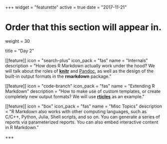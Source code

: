 +++
widget = "featurette"
active = true
date = "2017-11-21"

# Order that this section will appear in.
weight = 30

title = "Day 2"

[[feature]]
  icon = "search-plus"
  icon_pack = "fas"
  name = "Internals"
  description = "How does R Markdown actually work under the hood? We will talk about the roles of [**knitr**](https://github.com/yihui/knitr) and [Pandoc](https://pandoc.org), as well as the design of the built-in output formats in the **rmarkdown** package."
  
[[feature]]
  icon = "code-branch"
  icon_pack = "fas"
  name = "Extending R Markdown"
  description = "How to make use of custom templates, or create completely new output formats? We will use [**rticles**](https://github.com/rstudio/rticles) as an example."

[[feature]]
  icon = "box"
  icon_pack = "fas"
  name = "Misc Topics"
  description = "R Markdown also works with other computing languages, such as C/C++, Python, Julia, Shell scripts, and so on. You can generate a series of reports via parameterized reports. You can also embed interactive content in R Markdown."    

+++
